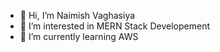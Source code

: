 - 👋 Hi, I’m Naimish Vaghasiya
- 👀 I’m interested in MERN Stack Developement
- 🌱 I’m currently learning AWS 

<!---
Naimish529/Naimish529 is a ✨ special ✨ repository because its `README.md` (this file) appears on your GitHub profile.
You can click the Preview link to take a look at your changes.
--->
